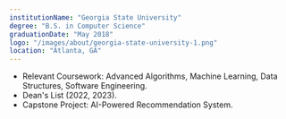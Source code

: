 ```yaml
---
institutionName: "Georgia State University"
degree: "B.S. in Computer Science"
graduationDate: "May 2018"
logo: "/images/about/georgia-state-university-1.png"
location: "Atlanta, GA"
---
```

- Relevant Coursework: Advanced Algorithms, Machine Learning, Data Structures, Software Engineering.
- Dean's List (2022, 2023).
- Capstone Project: AI-Powered Recommendation System.